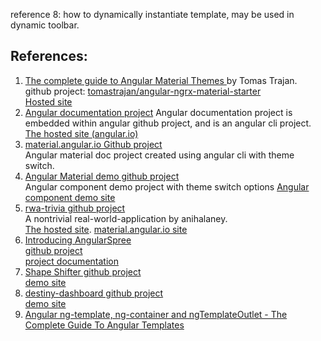 reference 8: how to dynamically instantiate template, may be used in dynamic toolbar.  

## **References**:
1. [The complete guide to Angular Material Themes ](https://medium.com/@tomastrajan/the-complete-guide-to-angular-material-themes-4d165a9d24d1) by Tomas Trajan.  
github project: [tomastrajan/angular-ngrx-material-starter](https://github.com/tomastrajan/angular-ngrx-material-starter)  
[Hosted site](https://tomastrajan.github.io/angular-ngrx-material-starter#/about)
2. [Angular documentation project](https://github.com/angular/angular/tree/master/aio) 
Angular documentation project is embedded within angular github project, and is an angular cli project.  
[The hosted site (angular.io)](https://angular.io/)
3. [material.angular.io Github project](https://material.angular.io)  
Angular material doc project created using angular cli with theme switch.  
4. [Angular Material demo github project](https://github.com/angular/material2/tree/master/src/demo-app)  
Angular component demo project with theme switch options
[Angular component demo site](https://tina-material-tree.firebaseapp.com/)
5. [rwa-trivia github project](https://github.com/anihalaney/rwa-trivia)  
A nontrivial real-world-application by anihalaney.   
[The hosted site](https://rwa-trivia.firebaseapp.com).
[material.angular.io site](https://material.angular.io/)
5. [Introducing AngularSpree](https://medium.com/aviabird/introducing-angularspree-ad55bea64d6c)  
[github project](https://github.com/aviabird/angularspree)  
[project documentation](https://aviabird.github.io/angularspree/)
6. [Shape Shifter github project](https://github.com/alexjlockwood/ShapeShifter)  
[demo site](https://shapeshifter.design/)
7. [destiny-dashboard github project](https://github.com/lax20attack/destiny-dashboard/blob/master/angular/src/app/nav/nav.component.html)  
[demo site](https://www.destinydashboard.net/#/dashboard)
8. [Angular ng-template, ng-container and ngTemplateOutlet - The Complete Guide To Angular Templates](http://blog.angular-university.io/angular-ng-template-ng-container-ngtemplateoutlet/)